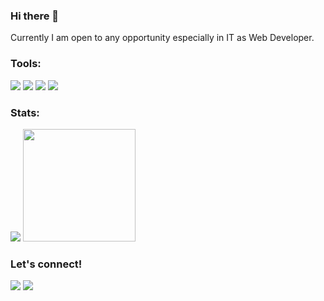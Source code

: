 ### Hi there 👋
Currently I am open to any opportunity especially in IT as Web Developer. 

### Tools:
<p>
    <img src="https://img.shields.io/badge/OS-Windows-brightgreen?&logo=windows" />
    <img src="https://img.shields.io/badge/Code-Laravel-red?&logo=laravel" />
    <img src="https://img.shields.io/badge/Text%20Editor-Visual%20Studio%20Code-blue?&logo=visual%20studio%20code&logoColor=blue" />
    <img src="https://gpvc.arturio.dev/renoagisaputra" />
</p>

### Stats:

<p>
    <img src="https://github-readme-stats.vercel.app/api?username=renoagilsaputra&hide=contribs,prs&show_icons=true&hide_border=true&title_color=000" />
    <img src="https://github-readme-stats.vercel.app/api/top-langs/?username=renoagilsaputra&layout=compact" height=180 />
</p>

### Let's connect!
<p>
    <a href="https://www.instagram.com/renoas87/" target="blank"><img src="https://img.shields.io/badge/Instagram-%40renoas87-ff69b4?logo=instagram" /></a>
    <a href="https://www.facebook.com/renoagil.saputra/" target="blank"><img src="https://img.shields.io/badge/Facebook-renoagilsaputra-blue?logo=facebook" /></a>
</p>
<!--
**renoagilsaputra/renoagilsaputra** is a ✨ _special_ ✨ repository because its `README.md` (this file) appears on your GitHub profile.

Here are some ideas to get you started:

- 🔭 I’m currently working on ...
- 🌱 I’m currently learning ...
- 👯 I’m looking to collaborate on ...
- 🤔 I’m looking for help with ...
- 💬 Ask me about ...
- 📫 How to reach me: ...
- 😄 Pronouns: ...
- ⚡ Fun fact: ...
-->
